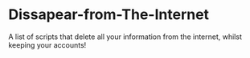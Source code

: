 # Dissapear-from-The-Internet
A list of scripts that delete all your information from the internet, whilst keeping your accounts!
